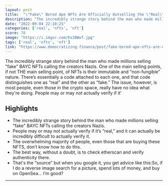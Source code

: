 ```yaml
---
layout: post
title:  "\"Fake\" Bored Ape NFTs Are Officially Outselling the \"Real\" Ones"
description: "The incredibly strange story behind the man who made millions selling \"fake\" BAYC NFTs calling the creators Nazis. One of the main selling points, if not THE main selling point, of NFTs is their immutable and “non-fungible” nature. There’s essentially a code attached to each one, and that code distinguishes one as “real” and the other as “fake.” The issue, however, is most people, even those in the crypto space, really have no idea what they're doing. People may or may not actually verify if it’"
date: "2022-09-04 22:10:25"
categories: ['real', 'nfts', 'nft']
score: 78
image: "https://i.imgur.com/Ex38Wof.jpg"
tags: ['real', 'nfts', 'nft']
link: "https://www.democratizing.finance/post/fake-bored-ape-nfts-are-officially-outselling-the-real-ones"
---
```


The incredibly strange story behind the man who made millions selling \"fake\" BAYC NFTs calling the creators Nazis. One of the main selling points, if not THE main selling point, of NFTs is their immutable and “non-fungible” nature. There’s essentially a code attached to each one, and that code distinguishes one as “real” and the other as “fake.” The issue, however, is most people, even those in the crypto space, really have no idea what they're doing. People may or may not actually verify if it’

## Highlights

- The incredibly strange story behind the man who made millions selling "fake" BAYC NFTs calling the creators Nazis.
- People may or may not actually verify if it’s “real,” and it can actually be incredibly difficult to actually verify it.
- The overwhelming majority of people, even those that are buying these NFTS, don’t know how to do this.
- The best way, without a doubt, is to check etherscan and verify authenticity there.
- That's the “source” but when you google it, you get advice like this:So, if I do a reverse image search for a picture, spend lots of money, and buy on OpenSea… I’m good?

---

